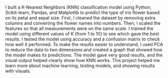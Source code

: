 I built a K-Nearest Neighbors (KNN) classification model using Python, Scikit-learn, Pandas, and Matplotlib to predict the type of iris flower based on its petal and sepal size. First, I cleaned the dataset by removing extra columns and converting the flower names into numbers. Then, I scaled the features so that all measurements were on the same scale. I trained the model using different values of K (from 1 to 10) to see which gave the best results. I tested the model using accuracy and a confusion matrix to check how well it performed. To make the results easier to understand, I used PCA to reduce the data to two dimensions and created a graph that showed how the model makes its predictions. The model gave very good results, and the visual output helped clearly show how KNN works. This project helped me learn more about machine learning, testing models, and showing results with visuals.
